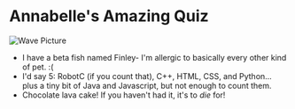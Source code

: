 # Annabelle's Amazing Quiz

![Wave Picture](http://webneel.com/daily/sites/default/files/images/daily/09-2013/17-most-amazing-photo-hight-sea-tide.jpg)

<ul>
  <li> I have a beta fish named Finley- I'm allergic to basically every other kind of pet. :(</li>
  <li> I'd say 5: RobotC (if you count that), C++, HTML, CSS, and Python... plus a tiny bit of Java and Javascript, but not enough to count them.</li>
  <li> Chocolate lava cake! If you haven't had it, it's to <i>die</i> for!</li>
</ul>


  
